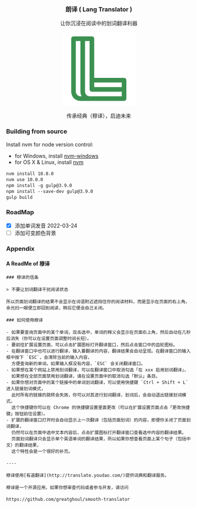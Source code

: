<h3 align="center">朗译 ( Lang Translator )</h3>

<p align="center">让你沉浸在阅读中的划词翻译利器</p>
<p align="center"><a href="https://chrome.google.com/webstore/detail/%E7%A9%86%E8%AF%91/mcfdomppancgaladcgflcgahbgcgbagb"><img src="https://raw.githubusercontent.com/LangInteger/lang-translator/master/app/images/icon-128.png" border="0" /></a></p>

<p align="center">传承经典（穆译），启迪未来</p>

### Building from source

Install nvm for node version control:

- for Windows, install [nvm-windows
](https://github.com/coreybutler/nvm-windows)
- for OS X & Linux, install [nvm](https://github.com/nvm-sh/nvm)

```shell
nvm install 10.0.0
nvm use 10.0.0
npm install -g gulp@3.9.0
npm install --save-dev gulp@3.9.0
gulp build
```

### RoadMap

- [x] 添加单词发音 2022-03-24
- [ ] 添加可变颜色背景

### Appendix

#### A ReadMe of 穆译

```
### 穆译的信条

> 不要让划词翻译干扰阅读状态

所以页面划词翻译的结果不会显示在词语附近遮挡住你的阅读材料，而是显示在页面的右上角，余光扫一眼便立即回到阅读，稍后它便会自己关闭。

### 如何使用穆译

- 如果要查询页面中的某个单词，双击选中，单词的释义会显示在页面右上角，然后自动在几秒后消失（你可以在设置页面调整时间长短）。
- 要前往扩展设置页面，可以点击扩展图标打开翻译窗口，然后点击窗口中的齿轮图标。
- 在翻译窗口中也可以进行翻译，输入要翻译的内容，翻译结果会自动呈现。在翻译窗口的输入框中按下 `ESC`，会清除当前的输入内容，
  方便查询新的单词。如果输入框没有内容，`ESC` 会关闭翻译窗口。
- 如果想在某个网站上禁用划词翻译，可以在翻译窗口中取消勾选「在 xxx 启用划词翻译」，
  如果想在全部页面禁用划词翻译，请在设置页面中的取消勾选「默认」条目。
- 如果你想对页面中的某个链接中的单词划词翻译，可以使用快捷键 `Ctrl + Shift + L` 进入链接划词模式，
  此时所有的链接的跳转会失效，你可以对其进行划词翻译，划词后，会自动退出链接划词模式。
  这个快捷键你可以在 Chrome 的快捷键设置里面更改（可以在扩展设置页面点击「更改快捷键」按钮前往设置）。
- 扩展的翻译窗口打开时会自动显示上一次翻译（包括页面划词）的内容，即便你关闭了页面划词翻译，
  仍然可以在页面中选中文本内容后，点击扩展图标打开翻译窗口查看选中内容的翻译结果。
  页面划词翻译只会显示单个英语单词的翻译结果，所以如果你想查看页面上某个句子（包括中文）的翻译结果，
  这个特性会是一个很好的补充。

----

穆译使用[有道翻译](http://translate.youdao.com/)提供词典和翻译服务。

穆译是一个开源应用，如果你想审查代码或者参与开发，请访问

https://github.com/greatghoul/smooth-translator
```
